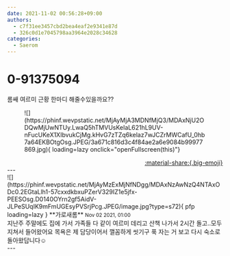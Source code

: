 ```yaml
---
date: 2021-11-02 00:56:28+09:00
authors:
  - c7f31ee3457cbd2bea4eaf2e9341e87d
  - 326c0d1e7045798aa3964e2028c34628
categories:
  - Saerom
---
```


# 0-91375094

<div class="post-container" markdown="1">
<div class="content-container md-sidebar__scrollwrap" markdown="1">

롬쌔 여르미 근황 한마디 해줄수있을까요?? 
<figure markdown="1">
![](https://phinf.wevpstatic.net/MjAyMjA3MDNfMjQ3/MDAxNjU2ODQwMjUwNTUy.LwaQ5hTMVUsKeIaL621hL9UV-nFucUKeX1XIbvukCjMg.kHvG7zTZq6kelaz7wJCZrMWCafU_0hb7a64EKBOtgOsg.JPEG/3a671c816d3c4f84ae2a6e9084b99977869.jpg){ loading=lazy onclick="openFullscreen(this)"}
</figure>


</div>
</div>

<div style="text-align: right;" markdown="1">
<a href="https://weverse.io/fromis9/fanpost/0-91375094" style="text-align: right;">:material-share:{.big-emoji}</a>
</div>
---

<div class="comments-container md-sidebar__scrollwrap" markdown="1">
<div class="comment" markdown="1">
<div class='id-container' markdown="1">
![](https://phinf.wevpstatic.net/MjAyMzExMjNfNDgg/MDAxNzAwNzQ4NTAxODc0.2EGtaLlh1-57cxxdkbxuPZerV329IZ1e5jfx-PEESOsg.D0140OYrn2gf5AidV-JLPeSUqIK9mFmUGEsyPVSrjPcg.JPEG/image.jpg?type=s72){ pfp loading=lazy }
**<span class="artist">가로새롬</span>** <small>Nov 02 2021, 01:00</small><br>
</div>
<div class='comment-body' markdown="1">
지난주 주말에도 집에 가서 가족들 다 같이 여르미 데리고 산책 나가서 2시간 돌고..모두 지쳐서 들어왔어요 목욕은 제 담당이어서 깰꼼하게 씻기구 푹 자는 거 보고 다시 숙소로 돌아왔답니다☺️
</div>
</div>
</div>
---
